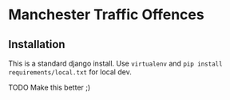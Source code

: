 # Manchester Traffic Offences

## Installation

This is a standard django install.  Use `virtualenv` and `pip install requirements/local.txt` for local dev.

TODO Make this better ;)